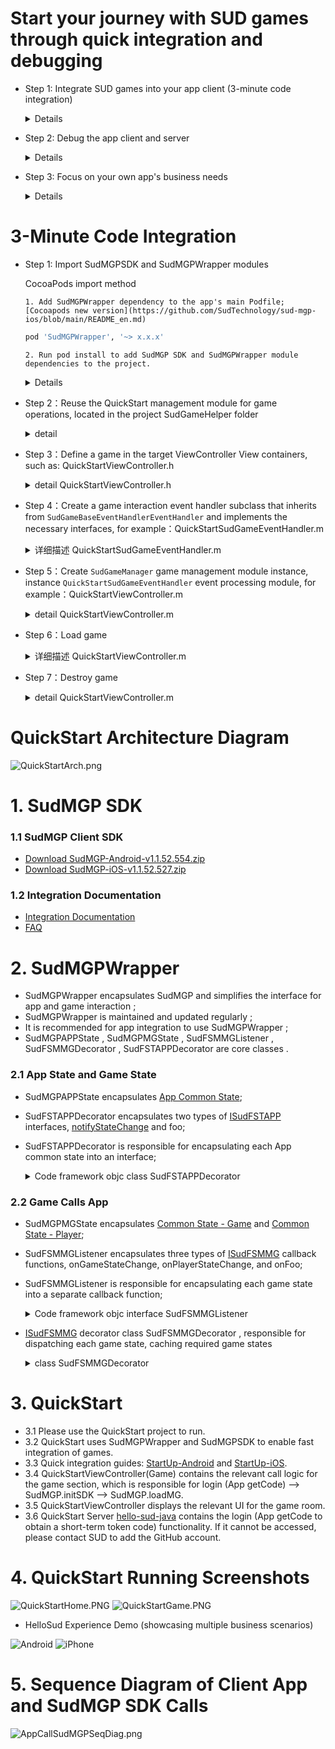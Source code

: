 # Start your journey with SUD games through quick integration and debugging
- Step 1: Integrate SUD games into your app client (3-minute code integration)
  <details> 
  <summary>Details</summary> 

      1. Use the QuickStart client's appId, appKey, and set isTestEnv=true; 
      2. Use your own iOS bundleId and Android applicationId (found in the integration information table); 
      3. Use the short-term token code provided by QuickStart's backend service (obtained through login/getCode); 
      4. Once integrated, the game should run smoothly. 

      ***SUD platform supports multiple bundleIds and applicationIds bound to a single appId;*** 
      ***After filling out the integration information table, SUD will bind your app's bundleId and applicationId to QuickStart's appId, only in the test environment.*** 
  QuickStart backend service [hello-sud-java code repository](https://github.com/SudTechnology/hello-sud-java). If you cannot access the repository, please contact SUD to add your GitHub account.
  </details> 


- Step 2: Debug the app client and server
  <details> 
  <summary>Details</summary> 

      1. Implement 4 HTTP APIs on the app server (as listed in the integration information table); 
      2. Implement the login/getCode interface on the app server to obtain the short-term token code; 
      3. Use your own appId, appKey, isTestEnv=true, bundleId (iOS), and applicationId (Android); 
      4. Use your own app server's login/getCode interface to obtain the short-term token code; 
      5. Debug 5 HTTP APIs between the app client and server; 
      6. Once HTTP API debugging is complete, move on to the next step. 
  </details> 


- Step 3: Focus on your own app's business needs
  <details> 
  <summary>Details</summary> 

      1. Refer to the SudMGP documentation, SudMGPWrapper, QuickStart, and the HelloSud demo (which showcases multiple scenarios, including custom scenarios); 
      2. Focus on your app's UI interaction, functionality, and implementation; 
      For example: 
      Adjusting the size and position of the game view; 
      Adjusting the interaction flow between the app and game, whether UI elements can be hidden, whether buttons can be hidden in the app implementation, and whether click events can be intercepted for callbacks; 
       
      3. Focus on your app's business logic and implementation; 
      For example: 
      How to pass numerical type parameters and key type parameters during a game (settlement); 
  ![Android](doc/hello_sudplus_android.png)
  ![iPhone](doc/hello_sudplus_iphone.png)
  </details>

# 3-Minute Code Integration
- Step 1: Import SudMGPSDK and SudMGPWrapper modules
  <summary>CocoaPods import method</summary> 

      1. Add SudMGPWrapper dependency to the app's main Podfile;[Cocoapods new version](https://github.com/SudTechnology/sud-mgp-ios/blob/main/README_en.md)
  ```ruby
  pod 'SudMGPWrapper', '~> x.x.x'
  ```
      2. Run pod install to add SudMGP SDK and SudMGPWrapper module dependencies to the project.
  </details> 
  <details> 
  <details> 
  <summary>Local pod import method</summary> 

      1. Copy all files in the SudMGPSDK and SudMGPWrapper directories, as well as the SudMGPWrapper.podspec file, to the target project's Podfile directory. 
      2. Add SudMGPWrapper dependency to the app's main Podfile;
  ```ruby
  pod 'SudMGPWrapper', :path => '../../'
  ```
      3. Run pod install to add SudMGP SDK and SudMGPWrapper module dependencies to the project.
  </details> 
  <details> 

  <summary>ASR recognition support (optional, supported in v1.2.7 and later)</summary> 

      1. Add ASR speech recognition library dependency to the app's main Podfile;
  ```ruby 
  pod 'MicrosoftCognitiveServicesSpeech-iOS', '1.23.0'
  ```
      3. Run pod install to add the ASR speech recognition library module dependencies to the project.
  </details> 


- Step 2：Reuse the QuickStart management module for game operations, located in the project SudGameHelper folder
  <details>
  <summary>detail</summary>

  Copy SudGameHelper directory, Demo project directory path (project->SudGameHelper): 
  `SudGameManager` loads the game and destroys the game management module. 
  `SudGameBaseEventHandlerEventHandler` processes the interaction between the game and the APP. The app only needs to create subclasses and receive defined game callbacks to receive various game state callbacks
  </details>
  

- Step 3：Define a game in the target ViewController View containers, such as: QuickStartViewController.h
    <details>
    <summary>detail QuickStartViewController.h</summary>

    ``` objc
    @interface QuickStartViewController ()
    /// 游戏加载主view
    @property(nonatomic, strong) UIView *gameView;
    ```
    </details>
  
- Step 4：Create a game interaction event handler subclass that inherits from `SudGameBaseEventHandlerEventHandler` and implements the necessary interfaces, for example：QuickStartSudGameEventHandler.m
    <details>
    <summary>详细描述 QuickStartSudGameEventHandler.m</summary>

    ``` objc
    @implementation QuickStartSudGameEventHandler


    - (nonnull GameCfgModel *)onGetGameCfg {
        GameCfgModel *gameCfgModel = [GameCfgModel defaultCfgModel];
        /// 可以在此根据自身应用需要配置游戏，例如配置声音
        /// You can configure the game according to your application needs here, such as configuring the sound
        gameCfgModel.gameSoundVolume = 100;
        /// ...
        return gameCfgModel;
    }

    - (nonnull GameViewInfoModel *)onGetGameViewInfo {
        
        /// 应用根据自身布局需求在此配置游戏显示视图信息
        /// The application configures the game display view information here according to its layout requirements
        
        // 屏幕安全区
        // Screen Safety zone
        UIEdgeInsets safeArea = [self safeAreaInsets];
        // 状态栏高度
        // Status bar height
        CGFloat statusBarHeight = safeArea.top == 0 ? 20 : safeArea.top;
        
        GameViewInfoModel *m = [[GameViewInfoModel alloc] init];
        CGRect gameViewRect = self.loadConfigModel.gameView.bounds;

        // 游戏展示区域
        // Game display area
        m.view_size.width = gameViewRect.size.width;
        m.view_size.height = gameViewRect.size.height;
        // 游戏内容布局安全区域，根据自身业务调整顶部间距
        // Game content layout security area, adjust the top spacing according to their own business
        // 顶部间距
        // top spacing
        m.view_game_rect.top = (statusBarHeight + 80);
        // 左边
        // Left
        m.view_game_rect.left = 0;
        // 右边
        // Right
        m.view_game_rect.right = 0;
        // 底部安全区域
        // Bottom safe area
        m.view_game_rect.bottom = (safeArea.bottom + 100);
        return m;
    }

    - (void)onGetCode:(NSString *)userId result:(void (^)(NSString * _Nonnull))result {
        
        /// 获取加载游戏的code,此处请求自己服务端接口获取code并回调返回即可
        /// Get the code of loading the game, here request your server interface to get the code and callback return
        
        if (userId.length == 0) {
            NSLog(@"用户ID不能为空");
            return;
        }
        
        /// 以下是当前demo向demo应用服务获取code的代码
        /// The following is the code that demo obtains the code from demo application service
        
        /// 此接口为QuickStart样例请求接口
        /// This interface is a QuickStart sample request interface
        NSString *getCodeUrl = @"https://mgp-hello.sudden.ltd/login/v3";
        NSDictionary *dicParam = @{@"user_id": userId};
        [self postHttpRequestWithURL:getCodeUrl param:dicParam success:^(NSDictionary *rootDict) {

            NSDictionary *dic = [rootDict objectForKey:@"data"];
            /// 这里的code用于登录游戏sdk服务器
            /// The code here is used to log in to the game sdk server
            NSString *code = [dic objectForKey:@"code"];
            int retCode = (int) [[dic objectForKey:@"ret_code"] longValue];
            result(code);

        }                    failure:^(NSError *error) {
            NSLog(@"login game server error:%@", error.debugDescription);
        }];
        
    }
    /// ...
    @end
    ```
    </details>

- Step 5：Create `SudGameManager` game management module instance, instance `QuickStartSudGameEventHandler` event processing module, for example：QuickStartViewController.m
    <details>
    <summary>detail QuickStartViewController.m</summary>
    1. Return to the game configuration, mainly configure the game mode, button customization and other UI, such as the following sample configuration:

    ``` objc
    - (nonnull GameCfgModel *)onGetGameCfg {
    GameCfgModel *gameCfgModel = [GameCfgModel defaultCfgModel];
    /// 可以在此根据自身应用需要配置游戏，例如配置声音
    /// You can configure the game according to your application needs here, such as configuring the sound
    gameCfgModel.gameSoundVolume = 100;
    /// ...
    return gameCfgModel;
    }
    ```
    2. Return the size of the overall area of the game view and the safety zone (reserved space between the top and bottom), as shown in the following example:

    ``` objc
    - (nonnull GameViewInfoModel *)onGetGameViewInfo {
    
    /// 应用根据自身布局需求在此配置游戏显示视图信息
    /// The application configures the game display view information here according to its layout requirements
    
    // 屏幕安全区
    // Screen Safety zone
    UIEdgeInsets safeArea = [self safeAreaInsets];
    // 状态栏高度
    // Status bar height
    CGFloat statusBarHeight = safeArea.top == 0 ? 20 : safeArea.top;
    
    GameViewInfoModel *m = [[GameViewInfoModel alloc] init];
    CGRect gameViewRect = self.loadConfigModel.gameView.bounds;

    // 游戏展示区域
    // Game display area
    m.view_size.width = gameViewRect.size.width;
    m.view_size.height = gameViewRect.size.height;
    // 游戏内容布局安全区域，根据自身业务调整顶部间距
    // Game content layout security area, adjust the top spacing according to their own business
    // 顶部间距
    // top spacing
    m.view_game_rect.top = (statusBarHeight + 80);
    // 左边
    // Left
    m.view_game_rect.left = 0;
    // 右边
    // Right
    m.view_game_rect.right = 0;
    // 底部安全区域
    // Bottom safe area
    m.view_game_rect.bottom = (safeArea.bottom + 100);
    return m;
    }
    ```

    3. Return the code when the game is loaded, <font color=Red> The interface access side must inherit the implementation, through its own application interface to obtain the code required when the game is loaded </font>

    ``` objc
    - (void)onGetCode:(NSString *)userId result:(void (^)(NSString * _Nonnull))result {
    
    /// 获取加载游戏的code,此处请求自己服务端接口获取code并回调返回即可
    /// Get the code of loading the game, here request your server interface to get the code and callback return
    
    if (userId.length == 0) {
        NSLog(@"用户ID不能为空");
        return;
    }
    
    /// 以下是当前demo向demo应用服务获取code的代码
    /// The following is the code that demo obtains the code from demo application service
    
    /// 此接口为QuickStart样例请求接口
    /// This interface is a QuickStart sample request interface
    NSString *getCodeUrl = @"https://mgp-hello.sudden.ltd/login/v3";
    NSDictionary *dicParam = @{@"user_id": userId};
    [self postHttpRequestWithURL:getCodeUrl param:dicParam success:^(NSDictionary *rootDict) {

        NSDictionary *dic = [rootDict objectForKey:@"data"];
        /// 这里的code用于登录游戏sdk服务器
        /// The code here is used to log in to the game sdk server
        NSString *code = [dic objectForKey:@"code"];
        int retCode = (int) [[dic objectForKey:@"ret_code"] longValue];
        result(code);

    }                    failure:^(NSError *error) {
        NSLog(@"login game server error:%@", error.debugDescription);
    }];
    
    }
    ```
    </details>
  

- Step 6：Load game
    <details>
    <summary>详细描述 QuickStartViewController.m</summary>


    ``` objc
    /// 加载游戏
    /// Load game
    - (void)loadGame:(int64_t)gameId {
        // 配置加载SudMGP必须参数
        // Set the required parameters for loading SudMGP
        SudGameLoadConfigModel *sudGameConfigModel = [[SudGameLoadConfigModel alloc] init];
        // 申请的应用ID
        // Application ID
        sudGameConfigModel.appId = SUDMGP_APP_ID;
        // 申请的应用key
        // Application key
        sudGameConfigModel.appKey = SUDMGP_APP_KEY;
        // 是否测试环境，测试时为YES, 发布上线设置为NO
        // Set to YES during the test and NO when publishing online
        sudGameConfigModel.isTestEnv = SUD_GAME_TEST_ENV;
        // 待加载游戏ID
        // ID of the game to be loaded
        sudGameConfigModel.gameId = gameId;
        // 指定游戏房间，相同房间号的人在同一游戏大厅中
        // Assign a game room, and people with the same room number are in the same game hall
        sudGameConfigModel.roomId = self.roomId;
        // 配置游戏内显示语言
        // Configure the in-game display language
        sudGameConfigModel.language = @"zh-CN";
        // 游戏显示的视图
        // Game display view
        sudGameConfigModel.gameView = self.gameView;
        // 当前用户ID
        // Current user id
        sudGameConfigModel.userId = QSAppPreferences.shared.currentUserID;

        [self.sudGameManager loadGame:sudGameConfigModel];
    }       
    ```
    </details>
  

- Step 7：Destroy game
    <details>
    <summary>detail QuickStartViewController.m</summary>

    ``` objc
    /// 销毁游戏
    /// Destroy game
    - (void)destroyGame {
        [self.sudGameManager destroyGame];
    }
    ```
    </details>  

# QuickStart Architecture Diagram
![QuickStartArch.png](doc/QuickStartArch.png)

# 1. SudMGP SDK
### 1.1 SudMGP Client SDK

- [Download SudMGP-Android-v1.1.52.554.zip](https://github.com/SudTechnology/sud-mgp-android/releases)
- [Download SudMGP-iOS-v1.1.52.527.zip](https://github.com/SudTechnology/sud-mgp-ios/releases)

### 1.2 Integration Documentation

- [Integration Documentation](https://docs.sud.tech/en/app/Client/API/)
- [FAQ](https://docs.sud.tech/en/app/Client/FAQ/)

# 2. SudMGPWrapper
-  SudMGPWrapper encapsulates SudMGP and simplifies the interface for app and game interaction ;
-  SudMGPWrapper is maintained and updated regularly ;
-  It is recommended for app integration to use SudMGPWrapper ;
-  SudMGPAPPState ,  SudMGPMGState ,  SudFSMMGListener ,  SudFSMMGDecorator ,  SudFSTAPPDecorator are core classes .

### 2.1 App State and Game State
-  SudMGPAPPState  encapsulates [App Common State](https://docs.sud.tech/en/app/Client/APPFST/CommonState.html);
-  SudFSTAPPDecorator  encapsulates two types of [ISudFSTAPP](https://docs.sud.tech/en/app/Client/API/ISudFSTAPP.html) interfaces, [notifyStateChange](https://docs.sud.tech/en/app/Client/APPFST/CommonState.html) and foo;
-  SudFSTAPPDecorator  is responsible for encapsulating each App common state into an interface;
    <details> 
    <summary>Code framework objc class SudFSTAPPDecorator</summary>

    ```objc
    /// app -> game
    @interface SudFSTAPPDecorator : NSObject
    
        @property (nonatomic, strong) id<ISudFSTAPP> iSudFSTAPP;
    
        /// setI SudFSTAPP = [SudMGP loadMG:userId roomId:roomId code:code mgId:mgId language:language fsmMG:self.sudFSMMGDecorator rootView:rootView];
        - (void)setISudFSTAPP:(id<ISudFSTAPP>)iSudFSTAPP;
        ...
    
        /// Continue the game
        - (void)playMG;
        /// Pause the game
        - (void)pauseMG;
        /// Destroy the game
        - (void)destroyMG;
        /// Get the game view
        - (UIView *) getGameView;
        /// Update code
        /// @param code New code
        - (void)updateCode:(NSString *) code;
        /// Transfer audio data: The input audio data must be: PCM format, sample rate: 16000, sample depth: 16, channel number: MONO
        - (void)pushAudio:(NSData *)data;
        @end
     ```
    </details> 

### 2.2 Game Calls App
-  SudMGPMGState  encapsulates [Common State - Game](https://docs.sud.tech/en/app/Client/MGFSM/CommonStateGame.html) and [Common State - Player](https://docs.sud.tech/en/app/Client/MGFSM/CommonStatePlayer.html);
-  SudFSMMGListener  encapsulates three types of [ISudFSMMG](https://docs.sud.tech/en/app/Client/API/ISudFSMMG.html) callback functions, onGameStateChange, onPlayerStateChange, and onFoo;
-  SudFSMMGListener  is responsible for encapsulating each game state into a separate callback function;
    <details> 
    <summary>Code framework objc interface SudFSMMGListener</summary>

    ```objc
    @protocol SudFSMMGListener <NSObject>
    
        @required
        /// Get game view information  【Need to implement】
        - (void)onGetGameViewInfo:(nonnull id<ISudFSMStateHandle>)handle dataJson:(nonnull NSString *)dataJson;
    
        /// Short-term token code expires  【Need to implement】
        - (void)onExpireCode:(nonnull id<ISudFSMStateHandle>)handle dataJson:(nonnull NSString *)dataJson;
    
        /// Get game config  【Need to implement】
        - (void)onGetGameCfg:(nonnull id<ISudFSMStateHandle>)handle dataJson:(nonnull NSString *)dataJson;
    
    
        @optional
        /// Game starts
        - (void)onGameStarted;
    
        /// Game destroyed
        - (void)onGameDestroyed;
    
        /// Common state - game
        /// Game: Public screen message state    MG_COMMON_PUBLIC_MESSAGE
        - (void)onGameMGCommonPublicMessage:(nonnull id<ISudFSMStateHandle>)handle model:(MGCommonPublicMessageModel *)model;
    
        ...
        @end
    ```
    </details> 

  - [ISudFSMMG](https://docs.sud.tech/en/app/Client/API/ISudFSMMG.html) decorator class  SudFSMMGDecorator , responsible for dispatching each game state, caching required game states
      <details> 
      <summary>class SudFSMMGDecorator</summary>

    ```objc
    /// game -> app
    @interface SudFSMMGDecorator : NSObject <ISudFSMMG>
  
        typedef NS_ENUM(NSInteger, GameStateType) {
            /// Idle
            GameStateTypeLeisure = 0,
            /// loading
            GameStateTypeLoading = 1,
            /// playing
            GameStateTypePlaying = 2,
        };
  
        /// Current user ID
        @property(nonatomic, strong, readonly)NSString *currentUserId;
        // Game state enumeration: GameStateType
        @property (nonatomic, assign) GameStateType gameStateType;
        /// Whether the current user has joined
        @property (nonatomic, assign) BOOL isInGame;
        /// Whether it is in the game
        @property (nonatomic, assign) BOOL isPlaying;
      
        ...
  
        /// Set event handler
        /// @param listener Event handling instance
        - (void)setEventListener:(id<SudFSMMGListener>)listener;
        /// Set the current user ID
        /// @param userId Current user ID
        - (void)setCurrentUserId:(NSString *)userId;
        /// Clear all stored arrays
        - (void)clearAllStates;
        /// 2MG success callback
        - (NSString *)handleMGSuccess;
        /// 2MG failure callback
        - (NSString *)handleMGFailure;
  
        #pragma mark - Get the latest state in gamePlayerStateMap
        /// Get user join status
        - (BOOL)isPlayerIn:(NSString *)userId;
        /// Whether the user is in preparation
        - (BOOL)isPlayerIsReady:(NSString *)userId;
        /// Whether the user is in the game
        - (BOOL)isPlayerIsPlaying:(NSString *)userId;
        /// Whether the user is the captain
        - (BOOL)isPlayerIsCaptain:(NSString *)userId;
        /// Whether the user is painting
        - (BOOL)isPlayerPaining:(NSString *)userId;
  
        #pragma mark - Check if it exists in gamePlayerStateMap (used to determine if the user is in the game)
        /// Whether the user has joined the game
        - (BOOL)isPlayerInGame:(NSString *)userId;
        @end
    ```
    </details>

# 3. QuickStart
- 3.1 Please use the QuickStart project to run.
- 3.2 QuickStart uses SudMGPWrapper and SudMGPSDK to enable fast integration of games.
- 3.3 Quick integration guides: [StartUp-Android](https://docs.sud.tech/zh-CN/app/Client/StartUp-Android.html) and [StartUp-iOS](https://docs.sud.tech/zh-CN/app/Client/StartUp-iOS.html).
- 3.4  QuickStartViewController(Game)  contains the relevant call logic for the game section, which is responsible for login (App getCode) --> SudMGP.initSDK --> SudMGP.loadMG.
- 3.5  QuickStartViewController  displays the relevant UI for the game room.
- 3.6  QuickStart Server  [hello-sud-java](https://github.com/SudTechnology/hello-sud-java) contains the login (App getCode to obtain a short-term token code) functionality. If it cannot be accessed, please contact SUD to add the GitHub account.

# 4. QuickStart Running Screenshots
![QuickStartHome.PNG](./doc/QuickStartHome.PNG)
![QuickStartGame.PNG](./doc/QuickStartGame.PNG)

- HelloSud Experience Demo (showcasing multiple business scenarios)

![Android](doc/hello_sudplus_android.png)
![iPhone](doc/hello_sudplus_iphone.png)

# 5. Sequence Diagram of Client App and SudMGP SDK Calls
![AppCallSudMGPSeqDiag.png](doc/AppCallSudMGPSeqDiag.png)


